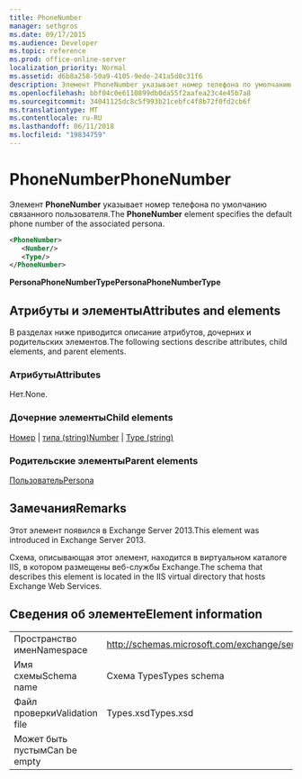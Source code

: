 ```yaml
---
title: PhoneNumber
manager: sethgros
ms.date: 09/17/2015
ms.audience: Developer
ms.topic: reference
ms.prod: office-online-server
localization_priority: Normal
ms.assetid: d6b8a258-50a9-4105-9ede-241a5d0c31f6
description: Элемент PhoneNumber указывает номер телефона по умолчанию связанного пользователя.
ms.openlocfilehash: bbf04c0e6110899db0da55f2aafea23c4e45b7a8
ms.sourcegitcommit: 34041125dc8c5f993b21cebfc4f8b72f0fd2cb6f
ms.translationtype: MT
ms.contentlocale: ru-RU
ms.lasthandoff: 06/11/2018
ms.locfileid: "19834759"
---
```

# <a name="phonenumber"></a><span data-ttu-id="755f4-103">PhoneNumber</span><span class="sxs-lookup"><span data-stu-id="755f4-103">PhoneNumber</span></span>

<span data-ttu-id="755f4-104">Элемент **PhoneNumber** указывает номер телефона по умолчанию связанного пользователя.</span><span class="sxs-lookup"><span data-stu-id="755f4-104">The **PhoneNumber** element specifies the default phone number of the associated persona.</span></span> 
  
```XML
<PhoneNumber>
   <Number/>
   <Type/>
</PhoneNumber>
```

 <span data-ttu-id="755f4-105">**PersonaPhoneNumberType**</span><span class="sxs-lookup"><span data-stu-id="755f4-105">**PersonaPhoneNumberType**</span></span>
## <a name="attributes-and-elements"></a><span data-ttu-id="755f4-106">Атрибуты и элементы</span><span class="sxs-lookup"><span data-stu-id="755f4-106">Attributes and elements</span></span>

<span data-ttu-id="755f4-107">В разделах ниже приводится описание атрибутов, дочерних и родительских элементов.</span><span class="sxs-lookup"><span data-stu-id="755f4-107">The following sections describe attributes, child elements, and parent elements.</span></span>
  
### <a name="attributes"></a><span data-ttu-id="755f4-108">Атрибуты</span><span class="sxs-lookup"><span data-stu-id="755f4-108">Attributes</span></span>

<span data-ttu-id="755f4-109">Нет.</span><span class="sxs-lookup"><span data-stu-id="755f4-109">None.</span></span>
  
### <a name="child-elements"></a><span data-ttu-id="755f4-110">Дочерние элементы</span><span class="sxs-lookup"><span data-stu-id="755f4-110">Child elements</span></span>

<span data-ttu-id="755f4-111">[Номер](number.md) | [типа (string)](type-string.md)</span><span class="sxs-lookup"><span data-stu-id="755f4-111">[Number](number.md) | [Type (string)](type-string.md)</span></span>
  
### <a name="parent-elements"></a><span data-ttu-id="755f4-112">Родительские элементы</span><span class="sxs-lookup"><span data-stu-id="755f4-112">Parent elements</span></span>

[<span data-ttu-id="755f4-113">Пользователь</span><span class="sxs-lookup"><span data-stu-id="755f4-113">Persona</span></span>](persona.md)
  
## <a name="remarks"></a><span data-ttu-id="755f4-114">Замечания</span><span class="sxs-lookup"><span data-stu-id="755f4-114">Remarks</span></span>

<span data-ttu-id="755f4-115">Этот элемент появился в Exchange Server 2013.</span><span class="sxs-lookup"><span data-stu-id="755f4-115">This element was introduced in Exchange Server 2013.</span></span>
  
<span data-ttu-id="755f4-116">Схема, описывающая этот элемент, находится в виртуальном каталоге IIS, в котором размещены веб-службы Exchange.</span><span class="sxs-lookup"><span data-stu-id="755f4-116">The schema that describes this element is located in the IIS virtual directory that hosts Exchange Web Services.</span></span>
  
## <a name="element-information"></a><span data-ttu-id="755f4-117">Сведения об элементе</span><span class="sxs-lookup"><span data-stu-id="755f4-117">Element information</span></span>

|||
|:-----|:-----|
|<span data-ttu-id="755f4-118">Пространство имен</span><span class="sxs-lookup"><span data-stu-id="755f4-118">Namespace</span></span>  <br/> |http://schemas.microsoft.com/exchange/services/2006/types  <br/> |
|<span data-ttu-id="755f4-119">Имя схемы</span><span class="sxs-lookup"><span data-stu-id="755f4-119">Schema name</span></span>  <br/> |<span data-ttu-id="755f4-120">Схема Types</span><span class="sxs-lookup"><span data-stu-id="755f4-120">Types schema</span></span>  <br/> |
|<span data-ttu-id="755f4-121">Файл проверки</span><span class="sxs-lookup"><span data-stu-id="755f4-121">Validation file</span></span>  <br/> |<span data-ttu-id="755f4-122">Types.xsd</span><span class="sxs-lookup"><span data-stu-id="755f4-122">Types.xsd</span></span>  <br/> |
|<span data-ttu-id="755f4-123">Может быть пустым</span><span class="sxs-lookup"><span data-stu-id="755f4-123">Can be empty</span></span>  <br/> ||
   

